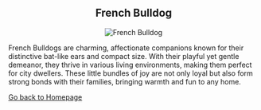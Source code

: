 <div align="center">
  <h2>French Bulldog</h2>
</div>

<p align=center>
  <img src="https://image.petmd.com/files/styles/978x550/public/2022-10/french-bulldog.jpeg" alt="French Bulldog"?
</p>

<p>French Bulldogs are charming, affectionate companions known for their distinctive bat-like ears and compact size. With their playful yet gentle demeanor, they thrive in various living environments, making them perfect for city dwellers. These little bundles of joy are not only loyal but also form strong bonds with their families, bringing warmth and fun to any home.</p>

[Go back to Homepage](README.md)
